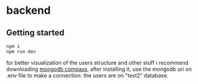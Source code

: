 # backend

## Getting started
```
npm i
npm run dev
```

for better visualization of the users structure and other stuff i recommend downloading [mongodb compass](https://www.mongodb.com/try/download/compass), after installing it, use the mongodb uri on .env file to make a connection. the users are on "test2" database.
